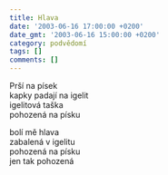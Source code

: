 ```yaml
---
title: Hlava
date: '2003-06-16 17:00:00 +0200'
date_gmt: '2003-06-16 15:00:00 +0200'
category: podvědomí
tags: []
comments: []
---
```


<p>Prší na písek<br>kapky padají na igelit<br>igelitová taška<br>pohozená na písku</p>
<p>bolí mě hlava<br>zabalená v igelitu<br>pohozená na písku<br>jen tak pohozená</p>
